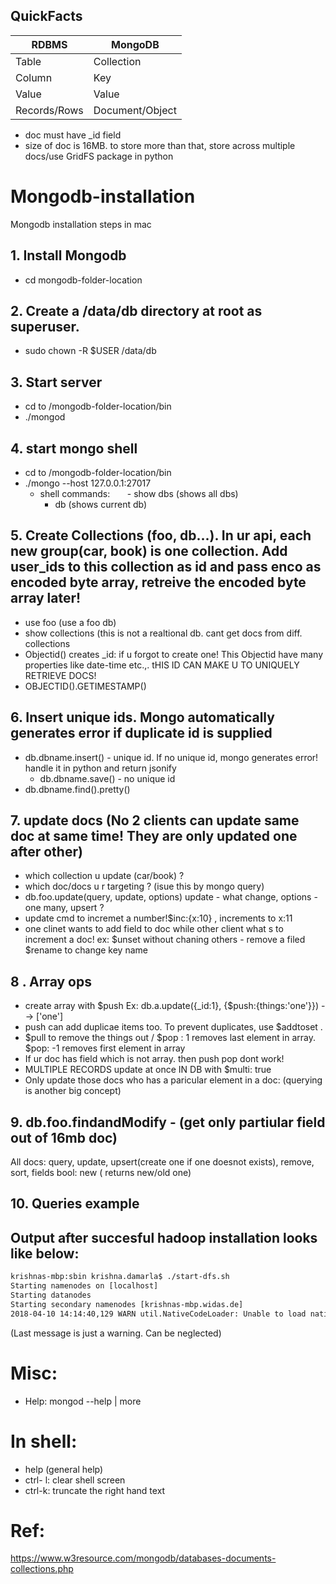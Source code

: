 ## QuickFacts

| RDBMS| MongoDB  | 
|------|----------|
| Table|Collection| 
|Column|Key       |  
|Value	|Value|
|Records/Rows	 |Document/Object|


- doc must have _id field
- size of doc is 16MB. to store more than that, store across multiple docs/use GridFS package in python

# Mongodb-installation
Mongodb installation steps in mac

## 1. Install Mongodb 
  - cd mongodb-folder-location
  
## 2. Create a /data/db directory at root as superuser. 
- sudo chown -R $USER /data/db
  
## 3. Start server
  - cd to /mongodb-folder-location/bin
  - ./mongod
  
## 4. start mongo shell
  -  cd to /mongodb-folder-location/bin
  - ./mongo --host 127.0.0.1:27017
      - shell commands: 
        - show dbs (shows all dbs)
        - db (shows current db)
       
## 5. Create Collections (foo, db...). In ur api, each new group(car, book) is one collection. Add user_ids to this collection as id and pass enco as encoded byte array, retreive the encoded byte array later! 
  - use foo (use a foo db) 
  - show collections (this is not a realtional db. cant get docs from diff. collections 
  - Objectid() creates _id: if u forgot to create one! This Objectid have many properties like date-time etc.,. tHIS ID CAN MAKE U TO UNIQUELY RETRIEVE DOCS!
  - OBJECTID().GETIMESTAMP()

## 6. Insert unique ids. Mongo automatically generates error if duplicate id is supplied
  - db.dbname.insert() - unique id. If no unique id, mongo generates error! handle it in python and return jsonify
      - db.dbname.save() - no unique id 
  - db.dbname.find().pretty()
  
## 7. update docs (No 2 clients can update same doc at same time! They are only updated one after other)
 - which collection u update (car/book) ?
 - which doc/docs u r targeting ? (isue this by mongo query)
 - db.foo.update(query, update, options) update - what change, options - one many, upsert ? 
 - update cmd to incremet a number!$inc:{x:10} , increments to x:11
 - one clinet wants to add field to doc while other client what s to increment a doc! 
    ex: $unset without chaning others - remove a filed
        $rename to change key name 
## 8 . Array ops
- create array with $push Ex: db.a.update({_id:1}, {$push:{things:'one'}}) -->  ['one']
- push can add duplicae items too. To prevent duplicates, use $addtoset .
- $pull to remove the things out / $pop : 1 removes last element in array. $pop: -1 removes first element in array
- If ur doc has field which is not array. then push pop dont work! 
- MULTIPLE RECORDS update at once IN DB with $multi: true
- Only update those docs who has a paricular element in a doc: (querying is another big concept) 


## 9. db.foo.findandModify - (get only partiular field out of 16mb doc) 
All docs: query, update, upsert(create one if one doesnot exists), remove,  sort, fields 
bool: new ( returns new/old one) 

## 10. Queries example



 



## Output after succesful hadoop installation looks like below:
```xml
krishnas-mbp:sbin krishna.damarla$ ./start-dfs.sh 
Starting namenodes on [localhost]
Starting datanodes
Starting secondary namenodes [krishnas-mbp.widas.de]
2018-04-10 14:14:40,129 WARN util.NativeCodeLoader: Unable to load native-hadoop library for your platform... using builtin-java classes where applicable
```
(Last message is just a warning. Can be neglected) 



# Misc:
- Help:  mongod --help | more
# In shell:
 - help (general help)
  - ctrl- l: clear shell screen
  - ctrl-k: truncate the right hand text
  
# Ref:

https://www.w3resource.com/mongodb/databases-documents-collections.php



